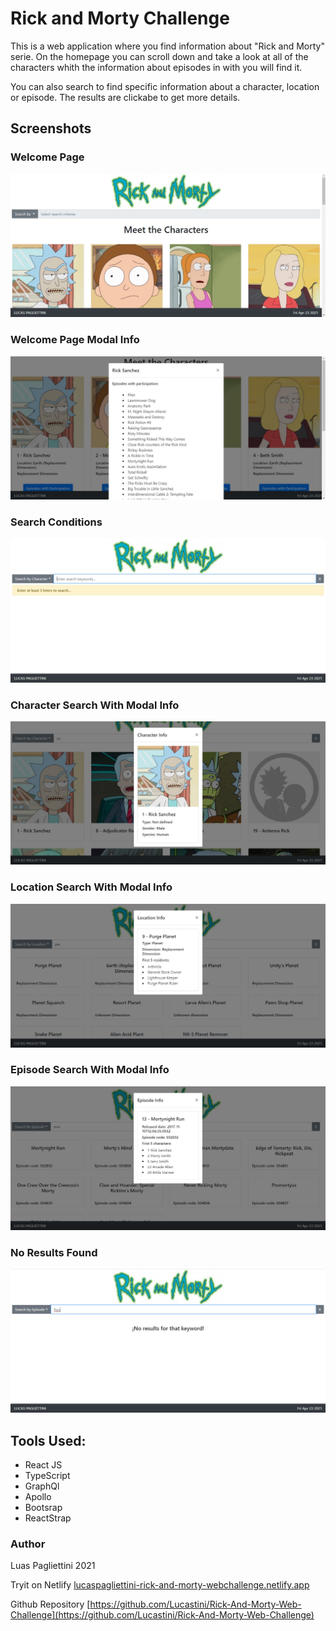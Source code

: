 # Rick and Morty Challenge

This is a web application where you find information about "Rick and Morty" serie. On the homepage you can scroll down and take a look at all of the characters whith the information about episodes in with you will find it.

You can also search to find specific information about a character, location or episode. The results are clickabe to get more details.

## Screenshots

### Welcome Page
![WelcomePage](src/Images/readMeScreenShots/1.WelcomePage.jpg)

### Welcome Page Modal Info
![WelcomePageModalInfo](src/Images/readMeScreenShots/2.WelcomePageModalInfo.jpg)

### Search Conditions
![SearchConditions](src/Images/readMeScreenShots/3.SearchConditions.jpg)

### Character Search With Modal Info
![CharacterSearchWithModalInfo](src/Images/readMeScreenShots/4.CharacterSearchWithModalInfo.jpg)

### Location Search With Modal Info
![LocationSearchWithModalInfo](src/Images/readMeScreenShots/5.LocationSearchWithModalInfo.jpg)

### Episode Search With Modal Info
![EpisodeSearchWithModal](src/Images/readMeScreenShots/6.EpisodeSearchWithModal.jpg)

### No Results Found
![NoResultsFound](src/Images/readMeScreenShots/7.NoResultsFound.jpg)


## Tools Used:
* React JS
* TypeScript
* GraphQl
* Apollo 
* Bootsrap
* ReactStrap


### Author
Luas Pagliettini 2021

Tryit on Netlify [lucaspagliettini-rick-and-morty-webchallenge.netlify.app](lucaspagliettini-rick-and-morty-webchallenge.netlify.app)

Github Repository [https://github.com/Lucastini/Rick-And-Morty-Web-Challenge](https://github.com/Lucastini/Rick-And-Morty-Web-Challenge)


